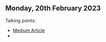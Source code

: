 ## Monday, 20th February 2023

Talking points:
- [Medium Article](https://medium.com/@abmrodger/spiegel-im-spiegel-in-ruby-9ad13fb30cad)
- 
